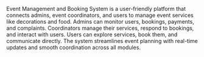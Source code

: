 Event Management and Booking System is a user-friendly platform that connects admins, event coordinators, and users to manage event services like decorations and food. Admins can monitor users, bookings, payments, and complaints. Coordinators manage their services, respond to bookings, and interact with users. Users can explore services, book them, and communicate directly. The system streamlines event planning with real-time updates and smooth coordination across all modules.
